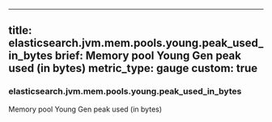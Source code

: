 
---
title: elasticsearch.jvm.mem.pools.young.peak_used_in_bytes
brief: Memory pool Young Gen peak used (in bytes)
metric_type: gauge
custom: true
---
### elasticsearch.jvm.mem.pools.young.peak_used_in_bytes

Memory pool Young Gen peak used (in bytes)

